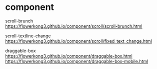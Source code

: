 # component

scroll-brunch <br>
https://flowerkong3.github.io/component/scroll/scroll-brunch.html

scroll-textline-change <br>
https://flowerkong3.github.io/component/scroll/fixed_text_change.html

draggable-box <br>
https://flowerkong3.github.io/component/draggable-box.html <br>
https://flowerkong3.github.io/component/draggable-box-mobile.html
